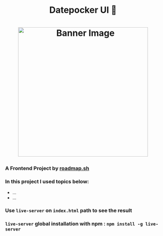 <h1 align="center">Datepocker UI 📝<h1>
<p align="center">
<img align="center" width="420px" src="" alt="Banner Image">
</p>

###

### A Frontend Project by [roadmap.sh](https://roadmap.sh/frontend/projects)

### In this project I used topics below:

-   ...
-   ...

### Use `live-server` on `index.html` path to see the result

### `live-server` global installation with npm : `npm install -g live-server`
